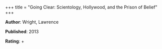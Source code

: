 +++
title = "Going Clear: Scientology, Hollywood, and the Prison of Belief"
+++



**Author**: Wright, Lawrence

**Published**: 2013

**Rating**: +